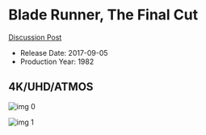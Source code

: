 # Blade Runner, The Final Cut

[Discussion Post](https://www.avsforum.com/threads/bass-eq-for-filtered-movies.2995212/post-57308284)

* Release Date: 2017-09-05
* Production Year: 1982

## 4K/UHD/ATMOS

![img 0](https://i.imgur.com/3ulgh5k.jpg)

![img 1](https://i.imgur.com/IutJlPC.jpg)

